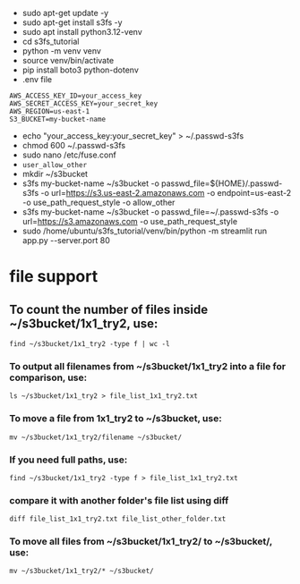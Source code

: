 

* sudo apt-get update -y
* sudo apt-get install s3fs -y
* sudo apt install python3.12-venv
* cd s3fs_tutorial
* python -m venv venv
* source venv/bin/activate
* pip install boto3 python-dotenv
* .env file
```
AWS_ACCESS_KEY_ID=your_access_key
AWS_SECRET_ACCESS_KEY=your_secret_key
AWS_REGION=us-east-1
S3_BUCKET=my-bucket-name
```
* echo "your_access_key:your_secret_key" > ~/.passwd-s3fs
* chmod 600 ~/.passwd-s3fs
* sudo nano /etc/fuse.conf
* `user_allow_other`
* mkdir ~/s3bucket
* s3fs my-bucket-name ~/s3bucket -o passwd_file=${HOME}/.passwd-s3fs -o url=https://s3.us-east-2.amazonaws.com -o endpoint=us-east-2 -o use_path_request_style -o allow_other
* s3fs my-bucket-name ~/s3bucket -o passwd_file=~/.passwd-s3fs -o url=https://s3.amazonaws.com -o use_path_request_style
* sudo /home/ubuntu/s3fs_tutorial/venv/bin/python -m streamlit run app.py --server.port 80


# file support 
## To count the number of files inside ~/s3bucket/1x1_try2, use:
`find ~/s3bucket/1x1_try2 -type f | wc -l`
### To output all filenames from ~/s3bucket/1x1_try2 into a file for comparison, use:
`ls ~/s3bucket/1x1_try2 > file_list_1x1_try2.txt`
### To move a file from 1x1_try2 to ~/s3bucket, use:
`mv ~/s3bucket/1x1_try2/filename ~/s3bucket/`
### If you need full paths, use:
`find ~/s3bucket/1x1_try2 -type f > file_list_1x1_try2.txt`
### compare it with another folder's file list using diff
`diff file_list_1x1_try2.txt file_list_other_folder.txt`
### To move all files from ~/s3bucket/1x1_try2/ to ~/s3bucket/, use:
`mv ~/s3bucket/1x1_try2/* ~/s3bucket/`
